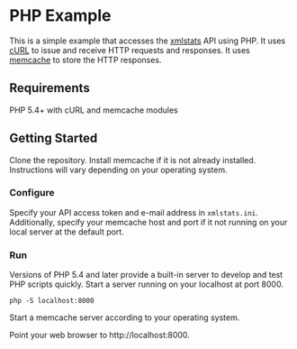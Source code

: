 PHP Example
===========

This is a simple example that accesses the
[xmlstats](https://erikberg.com/api) API using PHP. It uses
[cURL](https://curl.haxx.se) to issue and receive HTTP requests and
responses. It uses [memcache](http://memcached.org) to store the HTTP
responses.

Requirements
------------
PHP 5.4+ with cURL and memcache modules

Getting Started
---------------
Clone the repository. Install memcache if it is not already installed. Instructions
will vary depending on your operating system.

### Configure
Specify your API access token and e-mail address in `xmlstats.ini`. Additionally, specify
your memcache host and port if it not running on your local server at the default port.

### Run
Versions of PHP 5.4 and later provide a built-in server to develop and test PHP scripts quickly. Start
a server running on your localhost at port 8000.
```
php -S localhost:8000
```

Start a memcache server according to your operating system.

Point your web browser to http://localhost:8000.

